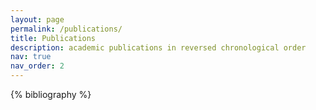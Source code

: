 ```yaml
---
layout: page
permalink: /publications/
title: Publications
description: academic publications in reversed chronological order
nav: true
nav_order: 2
---
```


<!-- _pages/publications.md -->
<div class="publications">

{% bibliography %}

</div>
